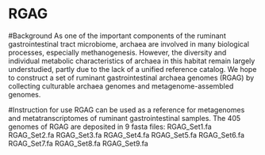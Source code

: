 # RGAG

#Background
As one of the important components of the ruminant gastrointestinal tract microbiome, archaea are involved in many biological processes, especially methanogenesis. However, the diversity and individual metabolic characteristics of archaea in this habitat remain largely understudied, partly due to the lack of a unified reference catalog. We hope to construct a set of ruminant gastrointestinal archaea genomes (RGAG) by collecting culturable archaea genomes and metagenome-assembled genomes.

#Instruction for use
RGAG can be used as a reference for metagenomes and metatranscriptomes of ruminant gastrointestinal samples.
The 405 genomes of RGAG are deposited in 9 fasta files:
RGAG_Set1.fa
RGAG_Set2.fa
RGAG_Set3.fa
RGAG_Set4.fa
RGAG_Set5.fa
RGAG_Set6.fa
RGAG_Set7.fa
RGAG_Set8.fa
RGAG_Set9.fa
